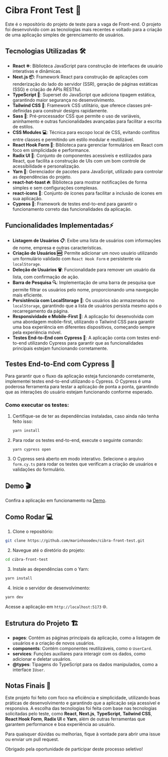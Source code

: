 
# Cibra Front Test 🚀

Este é o repositório do projeto de teste para a vaga de Front-end. O projeto foi desenvolvido com as tecnologias mais recentes e voltado para a criação de uma aplicação simples de gerenciamento de usuários.

## Tecnologias Utilizadas 🛠️

- **React ⚛️**: Biblioteca JavaScript para construção de interfaces de usuário interativas e dinâmicas.
- **Next.js 📦**: Framework React para construção de aplicações com renderização do lado do servidor (SSR), geração de páginas estáticas (SSG) e criação de APIs RESTful.
- **TypeScript 🔵**: Superset do JavaScript que adiciona tipagem estática, garantindo maior segurança no desenvolvimento.
- **Tailwind CSS 🌊**: Framework CSS utilitário, que oferece classes pré-definidas para construir designs rapidamente.
- **Sass  🧵**: Pré-processador CSS que permite o uso de variáveis, aninhamento e outras funcionalidades avançadas para facilitar a escrita de estilos.
- **CSS Modules 💻**: Técnica para escopo local de CSS, evitando conflitos entre classes e permitindo um estilo modular e reutilizável.
- **React Hook Form 📝**: Biblioteca para gerenciar formulários em React com foco em simplicidade e performance.
- **Radix UI 📱**: Conjunto de componentes acessíveis e estilizados para React, que facilita a construção de UIs com um bom controle de acessibilidade e personalização.
- **Yarn 🧶**: Gerenciador de pacotes para JavaScript, utilizado para controlar as dependências do projeto.
- **react-hot-toast 🔥**: Biblioteca para mostrar notificações de forma simples e sem configurações complexas.
- **react-icons 🎨**: Conjunto de ícones para facilitar a inclusão de ícones em sua aplicação.
- **Cypress 🧪**: Framework de testes end-to-end para garantir o funcionamento correto das funcionalidades da aplicação.

## Funcionalidades Implementadas⚡

- **Listagem de Usuários 📋**: Exibe uma lista de usuários com informações de nome, empresa e outras características.
- **Criação de Usuários 🆕**: Permite adicionar um novo usuário utilizando um formulário validado com `React Hook Form` e persistente via `localStorage`.
- **Deleção de Usuários 🗑️**: Funcionalidade para remover um usuário da lista, com confirmação de ação.
- **Barra de Pesquisa 🔍**: Implementação de uma barra de pesquisa que permite filtrar os usuários pelo nome, proporcionando uma navegação mais eficiente.
- **Persistência com LocalStorage 💾**: Os usuários são armazenados no `localStorage`, garantindo que a lista de usuários persista mesmo após o recarregamento da página.
- **Responsividade e Mobile-First 📱**: A aplicação foi desenvolvida com uma abordagem mobile-first, utilizando o Tailwind CSS para garantir uma boa experiência em diferentes dispositivos, começando sempre pela experiência móvel.
- **Testes End-to-End com Cypress 🧪**: A aplicação conta com testes end-to-end utilizando Cypress para garantir que as funcionalidades principais estejam funcionando corretamente.


## Testes End-to-End com Cypress 🧪

Para garantir que o fluxo da aplicação esteja funcionando corretamente, implementei testes end-to-end utilizando o Cypress. O Cypress é uma poderosa ferramenta para testar a aplicação de ponta a ponta, garantindo que as interações do usuário estejam funcionando conforme esperado.

### Como executar os testes:

1. Certifique-se de ter as dependências instaladas, caso ainda não tenha feito isso:

   ```bash
   yarn install
   ```

2. Para rodar os testes end-to-end, execute o seguinte comando:

   ```bash
   yarn cypress open
   ```

3. O Cypress será aberto em modo interativo. Selecione o arquivo `form.cy.ts` para rodar os testes que verificam a criação de usuários e validações do formulário.


## Demo 🎬

Confira a aplicação em funcionamento na <a href="https://cibra-front-test.vercel.app" target="_blank">Demo</a>.

## Como Rodar 💻

1. Clone o repositório:

```bash
git clone https://github.com/marinhooodev/cibra-front-test.git
```

2. Navegue até o diretório do projeto:

```bash
cd cibra-front-test
```

3. Instale as dependências com o Yarn:

```bash
yarn install
```

4. Inicie o servidor de desenvolvimento:

```bash
yarn dev
```

Acesse a aplicação em `http://localhost:5173` 🌐.

## Estrutura do Projeto 🏗️

- **pages**: Contém as páginas principais da aplicação, como a listagem de usuários e a criação de novos usuários.
- **components**: Contém componentes reutilizáveis, como o `UserCard`.
- **services**: Funções auxiliares para interagir com os dados, como adicionar e deletar usuários.
- **@types**: Tipagens do TypeScript para os dados manipulados, como a interface `IUser`.

## Notas Finais 🎉

Este projeto foi feito com foco na eficiência e simplicidade, utilizando boas práticas de desenvolvimento e garantindo que a aplicação seja acessível e responsiva. A escolha das tecnologias foi feita com base nas tecnologias solicitadas pelo teste, como **React**, **Next.js**, **TypeScript**, **Tailwind CSS**, **React Hook Form**, **Radix UI** e **Yarn**, além de outras ferramentas que garantem performance e boa experiência ao usuário.


Para quaisquer dúvidas ou melhorias, fique à vontade para abrir uma issue ou enviar um pull request.

Obrigado pela oportunidade de participar deste processo seletivo!

